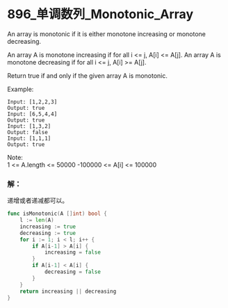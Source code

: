 # 896_单调数列_Monotonic_Array
An array is monotonic if it is either monotone increasing or monotone decreasing.

An array A is monotone increasing if for all i <= j, A[i] <= A[j].  An array A is monotone decreasing if for all i <= j, A[i] >= A[j].

Return true if and only if the given array A is monotonic.

Example:

    Input: [1,2,2,3]
    Output: true
    Input: [6,5,4,4]
    Output: true
    Input: [1,3,2]
    Output: false
    Input: [1,1,1]
    Output: true
 
Note:   
1 <= A.length <= 50000
-100000 <= A[i] <= 100000

### 解：

递增或者递减都可以。

```go
func isMonotonic(A []int) bool {
    l := len(A)
    increasing := true
    decreasing := true
    for i := 1; i < l; i++ {
        if A[i-1] > A[i] {
            increasing = false
        }
        if A[i-1] < A[i] {
            decreasing = false
        }
    }
    return increasing || decreasing
}
```